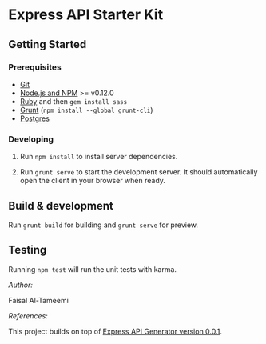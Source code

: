 # Express API Starter Kit

## Getting Started

### Prerequisites

- [Git](https://git-scm.com/)
- [Node.js and NPM](nodejs.org) >= v0.12.0
- [Ruby](https://www.ruby-lang.org) and then `gem install sass`
- [Grunt](http://gruntjs.com/) (`npm install --global grunt-cli`)
- [Postgres]()

### Developing

1. Run `npm install` to install server dependencies.

2. Run `grunt serve` to start the development server. It should automatically open the client in your browser when ready.

## Build & development

Run `grunt build` for building and `grunt serve` for preview.

## Testing

Running `npm test` will run the unit tests with karma.


*Author:*

Faisal Al-Tameemi

*References:*

This project builds on top of [Express API Generator version 0.0.1](https://github.com/ioneyed/generator-expressjs-api).
